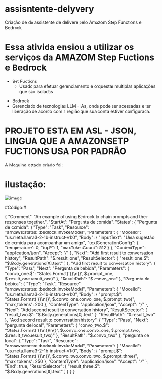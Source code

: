 # assisntente-delyvery
Criação de do assistente de delivere pelo Amazom Step Functions e Bedrock

# Essa ativida ensiou a utilizar os serviços da AMAZOM Step Fuctions e Bedrock
- Set Fuctions
  * Usado para efetuar gerenciamento e orquestar multiplas aplicações que são isoladas
 
*  Bedrock
  * Gerenciado de tecnologias LLM - IAs, onde pode ser acessadas e ter liberação de acordo com a região que sua conta estiver configurada.

# PROJETO ESTA EM ASL - JSON, LINGUA QUE A AMAZONSETP FUCTIONS USA POR PADRÃO
A Maquina estado criado foi:

# ilustação:
![image](https://github.com/user-attachments/assets/c60a337c-1a00-4a77-bb9b-13f1a9622bd3)


#Código:#

{
  "Comment": "An example of using Bedrock to chain prompts and their responses together.",
  "StartAt": "Pergunta de comida",
  "States": {
    "Pergunta de comida": {
      "Type": "Task",
      "Resource": "arn:aws:states:::bedrock:invokeModel",
      "Parameters": {
        "ModelId": "us.meta.llama3-2-1b-instruct-v1:0",
        "Body": {
          "inputText": "Uma sugestão de comida para acompanhar um amigo",
          "textGenerationConfig": {
            "temperature": 0,
            "topP": 1,
            "maxTokenCount": 512
          }
        },
        "ContentType": "application/json",
        "Accept": "*/*"
      },
      "Next": "Add first result to conversation history",
      "ResultPath": "$.result_one",
      "ResultSelector": {
        "result_one.$": "$.Body.generations[0].text"
      }
    },
    "Add first result to conversation history": {
      "Type": "Pass",
      "Next": "Pergunta de bebida",
      "Parameters": {
        "convo_one.$": "States.Format('{}\n{}', $.prompt_one, $.result_one.result_one)"
      },
      "ResultPath": "$.convo_one"
    },
    "Pergunta de bebida": {
      "Type": "Task",
      "Resource": "arn:aws:states:::bedrock:invokeModel",
      "Parameters": {
        "ModelId": "us.meta.llama3-2-1b-instruct-v1:0",
        "Body": {
          "prompt.$": "States.Format('{}\n{}', $.convo_one.convo_one, $.prompt_two)",
          "max_tokens": 200
        },
        "ContentType": "application/json",
        "Accept": "*/*"
      },
      "Next": "Add second result to conversation history",
      "ResultSelector": {
        "result_two.$": "$.Body.generations[0].text"
      },
      "ResultPath": "$.result_two"
    },
    "Add second result to conversation history": {
      "Type": "Pass",
      "Next": "pergunta de local",
      "Parameters": {
        "convo_two.$": "States.Format('{}\n{}\n{}', $.convo_one.convo_one, $.prompt_two, $.result_two.result_two)"
      },
      "ResultPath": "$.convo_two"
    },
    "pergunta de local": {
      "Type": "Task",
      "Resource": "arn:aws:states:::bedrock:invokeModel",
      "Parameters": {
        "ModelId": "us.meta.llama3-2-1b-instruct-v1:0",
        "Body": {
          "prompt.$": "States.Format('{}\n{}', $.convo_two.convo_two, $.prompt_three)",
          "max_tokens": 250
        },
        "ContentType": "application/json",
        "Accept": "*/*"
      },
      "End": true,
      "ResultSelector": {
        "result_three.$": "$.Body.generations[0].text"
      }
    }
  }
}
